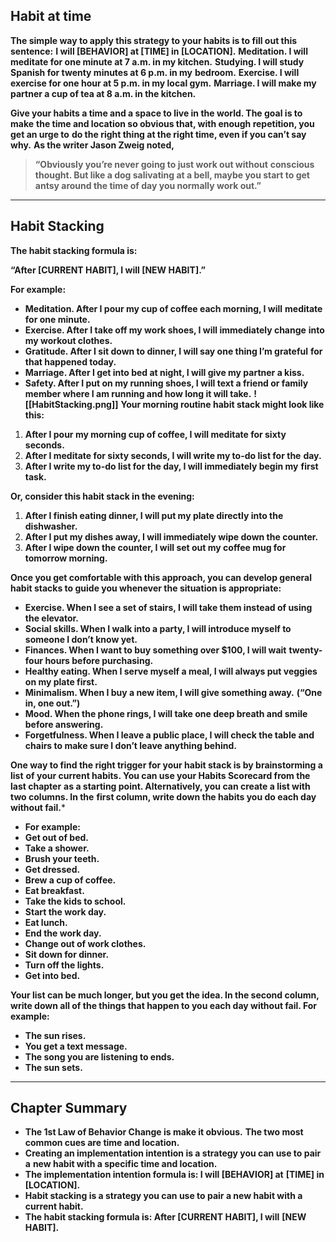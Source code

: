## **Habit at time**

**The simple way to apply this strategy to your habits is to fill out this**
**sentence:**
**I will [BEHAVIOR] at [TIME] in [LOCATION].**
**Meditation. I will meditate for one minute at 7 a.m. in my kitchen.**
**Studying. I will study Spanish for twenty minutes at 6 p.m. in my**
**bedroom.**
**Exercise. I will exercise for one hour at 5 p.m. in my local gym.**
**Marriage. I will make my partner a cup of tea at 8 a.m. in the kitchen.**

**Give your habits a time and a space to live in the world. The goal is to make**
**the time and location so obvious that, with enough repetition, you get an urge to**
**do the right thing at the right time, even if you can’t say why.** 
**As the writer Jason Zweig noted,** 

> **“Obviously you’re never going to just work out without**
> **conscious thought. But like a dog salivating at a bell, maybe you start to get**
> **antsy around the time of day you normally work out.”**

---
## **Habit Stacking**


**The habit stacking formula is:**

**“After [CURRENT HABIT], I will [NEW HABIT].”**

**For example:**
- **Meditation. After I pour my cup of coffee each morning, I will**
  **meditate for one minute.**
- **Exercise. After I take off my work shoes, I will immediately change**
  **into my workout clothes.**
- **Gratitude. After I sit down to dinner, I will say one thing I’m grateful**
  **for that happened today.**
- **Marriage. After I get into bed at night, I will give my partner a kiss.**
- **Safety. After I put on my running shoes, I will text a friend or family**
  **member where I am running and how long it will take.**
**![[HabitStacking.png]]**
**Your morning routine habit stack might look like this:**

1. **After I pour my morning cup of coffee, I will meditate for sixty**
   **seconds.**
2. **After I meditate for sixty seconds, I will write my to-do list for the**
   **day.**
3. **After I write my to-do list for the day, I will immediately begin my**
   **first task.**

**Or, consider this habit stack in the evening:**
1. **After I finish eating dinner, I will put my plate directly into the**
   **dishwasher.**
2. **After I put my dishes away, I will immediately wipe down the counter.**
3. **After I wipe down the counter, I will set out my coffee mug for**
   **tomorrow morning.**

**Once you get comfortable with this approach, you can develop general habit stacks to guide you whenever the situation is appropriate:**

- **Exercise. When I see a set of stairs, I will take them instead of using**
  **the elevator.**
- **Social skills. When I walk into a party, I will introduce myself to**
  **someone I don’t know yet.**
- **Finances. When I want to buy something over $100, I will wait**
  **twenty-four hours before purchasing.**
- **Healthy eating. When I serve myself a meal, I will always put veggies**
  **on my plate first.**
- **Minimalism. When I buy a new item, I will give something away.**
  **(“One in, one out.”)**
- **Mood. When the phone rings, I will take one deep breath and smile**
  **before answering.**
- **Forgetfulness. When I leave a public place, I will check the table and**
  **chairs to make sure I don’t leave anything behind.**

**One way to find the right trigger for your habit stack is by brainstorming a list**
**of your current habits. You can use your Habits Scorecard from the last chapter**
**as a starting point. Alternatively, you can create a list with two columns. In the**
**first column, write down the habits you do each day without fail.***

- **For example:**
- **Get out of bed.**
- **Take a shower.**
- **Brush your teeth.**
- **Get dressed.**
- **Brew a cup of coffee.**
- **Eat breakfast.**
- **Take the kids to school.**
- **Start the work day.**
- **Eat lunch.**
- **End the work day.**
- **Change out of work clothes.**
- **Sit down for dinner.**
- **Turn off the lights.**
- **Get into bed.**

**Your list can be much longer, but you get the idea. In the second column,**
**write down all of the things that happen to you each day without fail. For**
**example:**

- **The sun rises.**
- **You get a text message.**
- **The song you are listening to ends.**
- **The sun sets.**

---
## **Chapter Summary**

- **The 1st Law of Behavior Change is make it obvious.**
  **The two most common cues are time and location.**
- **Creating an implementation intention is a strategy you can use to pair a**
  **new habit with a specific time and location.**
- **The implementation intention formula is: I will [BEHAVIOR] at**
  **[TIME] in [LOCATION].**
- **Habit stacking is a strategy you can use to pair a new habit with a**
  **current habit.**
- **The habit stacking formula is: After [CURRENT HABIT], I will**
  **[NEW HABIT].**